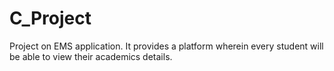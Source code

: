 # C_Project
Project on EMS application.
It provides a platform wherein every student will be able to view their academics details.
